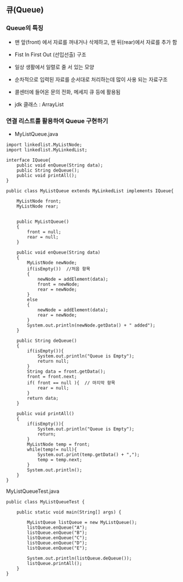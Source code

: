 ## 큐(Queue)

### Queue의 특징


- 맨 앞(front) 에서 자료를 꺼내거나 삭제하고, 맨 뒤(rear)에서 자료를 추가 함

- Fist In First Out (선입선출) 구조

- 일상 생활에서 일렬로 줄 서 있는 모양

- 순차적으로 입력된 자료를 순서대로 처리하는데 많이 사용 되는 자료구조

- 콜센터에 들어온 문의 전화, 메세지 큐 등에 활용됨

- jdk 클래스 : ArrayList


### 연결 리스트를 활용하여 Queue 구현하기

- MyListQueue.java
```shell
import linkedlist.MyListNode;
import linkedlist.MyLinkedList;

interface IQueue{
	public void enQueue(String data);
	public String deQueue();
	public void printAll();
}

public class MyListQueue extends MyLinkedList implements IQueue{

	MyListNode front;
	MyListNode rear;
		
	
	public MyListQueue()
	{
		front = null;
		rear = null;
	}
	
	public void enQueue(String data)
	{
		MyListNode newNode;
		if(isEmpty())  //처음 항목
		{
			newNode = addElement(data);
			front = newNode;
			rear = newNode;
		}
		else
		{
			newNode = addElement(data);
			rear = newNode;
		}
		System.out.println(newNode.getData() + " added");
	}
	
	public String deQueue()
	{
		if(isEmpty()){
			System.out.println("Queue is Empty");
			return null;
		}
		String data = front.getData();
		front = front.next;
		if( front == null ){  // 마지막 항목
			rear = null;
		}
		return data;
	}
	
	public void printAll()
	{
		if(isEmpty()){
			System.out.println("Queue is Empty");
			return;
		}
		MyListNode temp = front;
		while(temp!= null){
			System.out.print(temp.getData() + ",");
			temp = temp.next;
		}
		System.out.println();
	}
}

```
MyListQueueTest.java

```shell
public class MyListQueueTest {

	public static void main(String[] args) {

		MyListQueue listQueue = new MyListQueue();
		listQueue.enQueue("A");
		listQueue.enQueue("B");
		listQueue.enQueue("C");
		listQueue.enQueue("D");
		listQueue.enQueue("E");
		
		System.out.println(listQueue.deQueue());
		listQueue.printAll();
	}
}

```